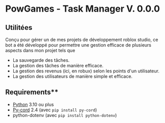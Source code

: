 # PowGames - Task Manager V. 0.0.0

## Utilitées
Conçu pour gérer un de mes projets de développement roblox studio, ce bot a été développé pour permettre une gestion efficace de plusieurs aspects dans mon projet tels que
- La sauvegarde des tâches.
- La gestion des tâches de manière efficace.
- La gestion des revenus (ici, en robux) selon les points d'un utilisateur.
- La gestion des utilisateurs de manière simple et efficace.

## Requirements**
- [Python](https://www.python.org) 3.10 ou plus
- [Py-cord](https://pycord.dev/) 2.4 (avec `pip install py-cord`)
- python-dotenv (avec `pip install python-dotenv`)
